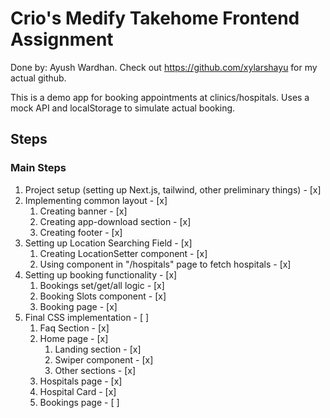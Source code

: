 # Crio's Medify Takehome Frontend Assignment

Done by: Ayush Wardhan. Check out https://github.com/xylarshayu for my actual github.

This is a demo app for booking appointments at clinics/hospitals.
Uses a mock API and localStorage to simulate actual booking.

## Steps

### Main Steps
1. Project setup (setting up Next.js, tailwind, other preliminary things) - [x]
2. Implementing common layout - [x]
    1. Creating banner - [x]
    2. Creating app-download section - [x]
    3. Creating footer - [x]
3. Setting up Location Searching Field - [x]
    1. Creating LocationSetter component - [x]
    2. Using component in "/hospitals" page to fetch hospitals - [x]
4. Setting up booking functionality - [x]
    1. Bookings set/get/all logic - [x]
    2. Booking Slots component - [x]
    3. Booking page - [x]
5. Final CSS implementation - [ ]
    1. Faq Section - [x]
    2. Home page - [x]
        1. Landing section - [x]
        2. Swiper component - [x]
        3. Other sections - [x]
    3. Hospitals page - [x] 
    4. Hospital Card - [x]
    5. Bookings page - [ ]
